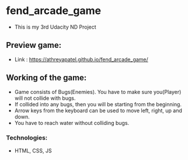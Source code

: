 # fend_arcade_game

- This is my 3rd Udacity ND Project

## Preview game:
- Link : https://athreyapatel.github.io/fend_arcade_game/

## Working of the game:
- Game consists of Bugs(Enemies). You have to make sure you(Player) will not collide with bugs.
- If collided into any bugs, then you will be starting from the beginning.
- Arrow keys from the keyboard can be used to move left, right, up and down.
- You have to reach water without colliding bugs.

### Technologies:
- HTML, CSS, JS